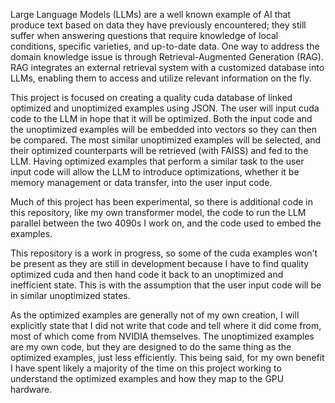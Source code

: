 Large Language Models (LLMs) are a well known example of AI that produce text based on data they have previously encountered; they still suffer when answering questions that 
require knowledge of local conditions, specific varieties, and up-to-date data. One way to address the domain knowledge issue is through Retrieval-Augmented Generation (RAG). 
RAG integrates an external retrieval system with a customized database into LLMs, enabling them to access and utilize relevant information on the fly.

This project is focused on creating a quality cuda database of linked optimized and unoptimized examples using JSON. The user will input cuda code to the LLM in hope that it 
will be optimized. Both the input code and the unoptimized examples will be embedded into vectors so they can then be compared. The most similar unoptimized examples will be 
selected, and their optimized counterparts will be retrieved (with FAISS) and fed to the LLM. Having optimized examples that perform a similar task to the user input code will 
allow the LLM to introduce optimizations, whether it be memory management or data transfer, into the user input code. 

Much of this project has been experimental, so there is additional code in this repository, like my own transformer model, the code to run the LLM parallel between the two 
4090s I work on, and the code used to embed the examples.

This repository is a work in progress, so some of the cuda examples won't be present as they are still in development because I have to find quality optimized cuda and then
hand code it back to an unoptimized and inefficient state. This is with the assumption that the user input code will be in similar unoptimized states.

As the optimized examples are generally not of my own creation, I will explicitly state that I did not write that code and tell where it did come from, most of which come from
NVIDIA themselves. The unoptimized examples are my own code, but they are designed to do the same thing as the optimized examples, just less efficiently. This being said, for
my own benefit I have spent likely a majority of the time on this project working to understand the optimized examples and how they map to the GPU hardware.
